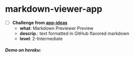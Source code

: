 # markdown-viewer-app

- [ ] **Challenge from [app-ideas][app-ideas]**
  - **what**: Markdown Previewer Preview
  - **descrip**.: text formatted in GitHub flavored markdown
  - **level**: 2-Intermediate

##### Demo on heroku: 

[app-ideas]: https://github.com/florinpop17/app-ideas#tier-2-intermediate-projects

